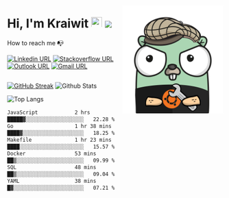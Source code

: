 [//]: # (<img align="right" width="235" src="https://github.com/arsmn/arsmn/blob/main/magician_gopher.png">)
<img align="right" width="235" src="assets/img/my_gopher.png">

# Hi, I'm Kraiwit <img src="https://media.giphy.com/media/hvRJCLFzcasrR4ia7z/giphy.gif" width="25px" height="25px"> ![](https://komarev.com/ghpvc/?username=parlarlax&label=PROFILE+VIEWS)

How to reach me :mailbox_with_no_mail:

[![Linkedin URL](https://img.shields.io/badge/LinkedIn-0077B5?style=for-the-badge&logo=linkedin&logoColor=white)](https://www.linkedin.com/in/kraiwit-tongkul-545b0b64/)
[![Stackoverflow URL](https://img.shields.io/badge/Stackoverflow-ef8236?style=for-the-badge&logo=stackoverflow&logoColor=white)](https://stackoverflow.com/users/15555894/lax-tongkul)
[![Outlook URL](https://img.shields.io/badge/Outlook-0078D4?style=for-the-badge&logo=microsoft-outlook&logoColor=white)](mailto:lax.ltk@outlook.com)
[![Gmail URL](https://img.shields.io/badge/Gmail-D14836?style=for-the-badge&logo=gmail&logoColor=white)](mailto:lax.ltk@gmail.com)




##
[![GitHub Streak](https://github-readme-streak-stats.herokuapp.com?user=parlarlax&theme=dark)](https://git.io/streak-stats)
![Github Stats](https://github-readme-stats.vercel.app/api?username=parlarlax&show_icons=true&theme=github_dark&include_all_commits=true&custom_title=GitHub%20Stats)

![Top Langs](https://github-readme-stats.vercel.app/api/top-langs/?username=parlarlax&hide=css,html&theme=github_dark&layout=compact)

<!--START_SECTION:waka-->

```text
JavaScript            2 hrs           █████▓░░░░░░░░░░░░░░░░░░░   22.28 %
Go                    1 hr 38 mins    ████▓░░░░░░░░░░░░░░░░░░░░   18.25 %
Makefile              1 hr 23 mins    ████░░░░░░░░░░░░░░░░░░░░░   15.57 %
Docker                53 mins         ██▒░░░░░░░░░░░░░░░░░░░░░░   09.99 %
SQL                   48 mins         ██▒░░░░░░░░░░░░░░░░░░░░░░   09.04 %
YAML                  38 mins         █▓░░░░░░░░░░░░░░░░░░░░░░░   07.21 %
```

<!--END_SECTION:waka-->
